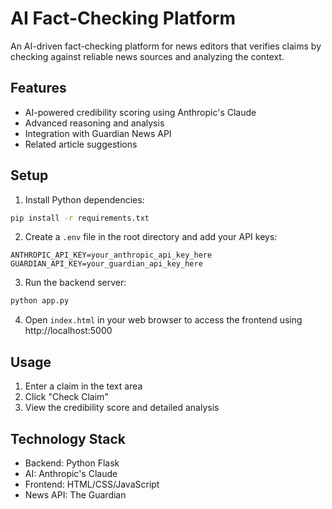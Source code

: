 # AI Fact-Checking Platform

An AI-driven fact-checking platform for news editors that verifies claims by checking against reliable news sources and analyzing the context.

## Features

- AI-powered credibility scoring using Anthropic's Claude
- Advanced reasoning and analysis
- Integration with Guardian News API
- Related article suggestions

## Setup

1. Install Python dependencies:
```bash
pip install -r requirements.txt
```

2. Create a `.env` file in the root directory and add your API keys:
```
ANTHROPIC_API_KEY=your_anthropic_api_key_here
GUARDIAN_API_KEY=your_guardian_api_key_here
```

3. Run the backend server:
```bash
python app.py
```

4. Open `index.html` in your web browser to access the frontend using http://localhost:5000

## Usage

1. Enter a claim in the text area
2. Click "Check Claim"
3. View the credibility score and detailed analysis

## Technology Stack

- Backend: Python Flask
- AI: Anthropic's Claude
- Frontend: HTML/CSS/JavaScript
- News API: The Guardian
